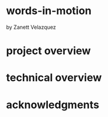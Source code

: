 # words-in-motion
by Zanett Velazquez

# project overview


# technical overview

# acknowledgments 